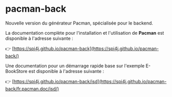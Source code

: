 # pacman-back
Nouvelle version du générateur Pacman, spécialisée pour le backend.

La documentation complète pour l'installation et l'utilisation de **Pacman** est disponible à l'adresse suivante :

👉 [https://spi4j.github.io/pacman-back](https://spi4j.github.io/pacman-back/)

Une documentation pour un démarrage rapide base sur l'exemple E-BookStore est disponible à l'adresse suivante :

👉 [https://spi4j.github.io/pacman-back/isd](https://spi4j.github.io/pacman-back/fr.pacman.doc/isd/)
